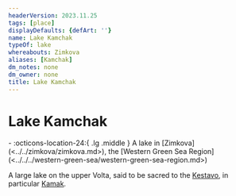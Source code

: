 ```yaml
---
headerVersion: 2023.11.25
tags: [place]
displayDefaults: {defArt: ''}
name: Lake Kamchak
typeOf: lake
whereabouts: Zimkova
aliases: [Kamchak]
dm_notes: none
dm_owner: none
title: Lake Kamchak
---
```

# Lake Kamchak
<div class="grid cards ext-narrow-margin ext-one-column" markdown>
-    :octicons-location-24:{ .lg .middle } A lake in [Zimkova](<../../zimkova/zimkova.md>), the [Western Green Sea Region](<../../../western-green-sea/western-green-sea-region.md>)  
</div>


A large lake on the upper Volta, said to be sacred to the [Kestavo](<../../../../cosmology/religions/northern-folk-religions/kestavo.md>), in particular [Kamak](<../../../../cosmology/gods/kestavo/kamak.md>).
